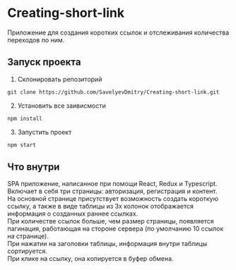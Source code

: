 # Creating-short-link
Приложение для создания коротких ссылок и отслеживания количества переходов по ним.

## Запуск проекта
1) Склонировать репозиторий 
```html
git clone https://github.com/SavelyevDmitry/Creating-short-link.git
```
2) Установить все заивисмости 
```html
npm install
```
3) Запустить проект
```html
npm start
```

## Что внутри  
SPA приложение, написанное при помощи React, Redux и Typescript.  
Включает в себя три страницы: авторизация, регистрация и контент.  
На основной странице присутствует возможность создать короткую ссылку, а также в виде таблицы из 3х колонок отображается информация о созданных раннее ссылках.  
При количестве ссылок больше, чем размер страницы, появляется пагинация, работающая на стороне сервера (по умолчанию 10 ссылок на странице).   
При нажатии на заголовки таблицы, информация внутри таблицы сортируется.   
При клике на ссылку, она копируется в буфер обмена. 
